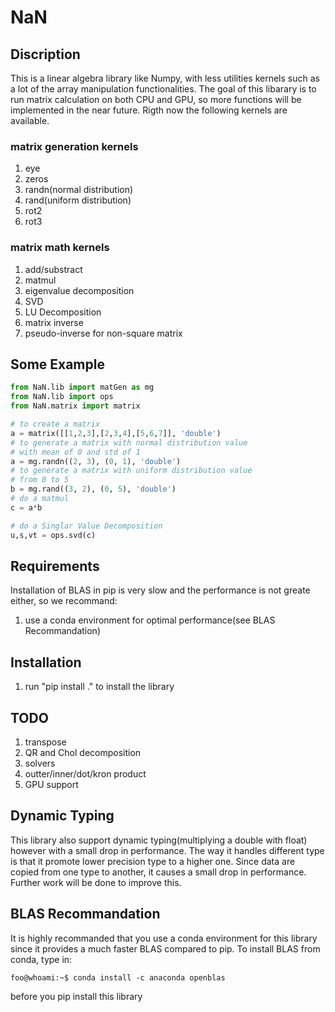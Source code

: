 # NaN
## Discription
This is a linear algebra library like Numpy, with less utilities kernels such as
a lot of the array manipulation functionalities. The goal of this libarary is to 
run matrix calculation on both CPU and GPU, so more functions will be implemented
in the near future. Rigth now the following kernels are available.
### matrix generation kernels
1. eye
2. zeros
3. randn(normal distribution)
4. rand(uniform distribution)
5. rot2
6. rot3

### matrix math kernels
1. add/substract
2. matmul
3. eigenvalue decomposition
4. SVD
5. LU Decomposition
6. matrix inverse
7. pseudo-inverse for non-square matrix

## Some Example
```python
from NaN.lib import matGen as mg
from NaN.lib import ops
from NaN.matrix import matrix

# to create a matrix
a = matrix([[1,2,3],[2,3,4],[5,6,7]], 'double')
# to generate a matrix with normal distribution value
# with mean of 0 and std of 1
a = mg.randn((2, 3), (0, 1), 'double')
# to generate a matrix with uniform distribution value
# from 0 to 5
b = mg.rand((3, 2), (0, 5), 'double')
# do a matmul
c = a*b

# do a Singlar Value Decomposition
u,s,vt = ops.svd(c)
```

## Requirements
Installation of BLAS in pip is very slow and the performance is not greate
either, so we recommand:
1. use a conda environment for optimal performance(see BLAS Recommandation)

## Installation
1. run "pip install ." to install the library

## TODO
1. transpose
2. QR and Chol decomposition
3. solvers
4. outter/inner/dot/kron product
5. GPU support

## Dynamic Typing
This library also support dynamic typing(multiplying a double with float) however
with a small drop in performance. The way it handles different type is that it
promote lower precision type to a higher one. Since data are copied from one type
to another, it causes a small drop in performance. Further work will be done to
improve this.

## BLAS Recommandation
It is highly recommanded that you use a conda environment for this
library since it provides a much faster BLAS compared to pip. To install
BLAS from conda, type in: 
```console
foo@whoami:~$ conda install -c anaconda openblas
```
before you pip install this library



